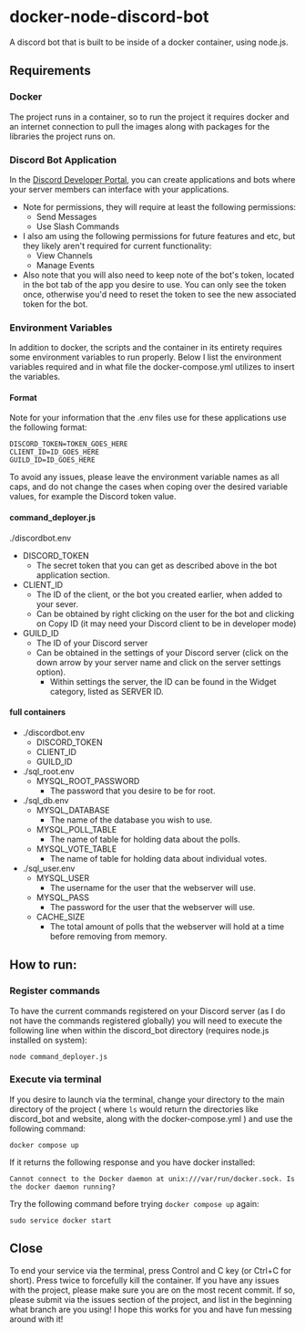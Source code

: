 # docker-node-discord-bot
A discord bot that is built to be inside of a docker container,
using node.js.

## Requirements

### Docker
The project runs in a container, so to run the project
it requires docker and an internet connection to pull
the images along with packages for the libraries the
project runs on.

### Discord Bot Application
In the [Discord Developer Portal](https://discord.com/developers/applications),
you can create applications and bots where your server members can interface
with your applications. 
* Note for permissions, they will require at least the following permissions:
  * Send Messages
  * Use Slash Commands
* I also am using the following permissions for future features and etc, but they
likely aren't required for current functionality:
  * View Channels
  * Manage Events
* Also note that you will also need to keep note of the bot's token, located in the
bot tab of the app you desire to use. You can only see the token once, otherwise
you'd need to reset the token to see the new associated token for the bot.

### Environment Variables
In addition to docker, the scripts
and the container in its entirety requires some
environment variables to run properly. Below I list
the environment variables required and in what file
the docker-compose.yml utilizes to insert the variables.

#### Format
Note for your information that the .env files use for these applications use the following format:
```
DISCORD_TOKEN=TOKEN_GOES_HERE
CLIENT_ID=ID_GOES_HERE
GUILD_ID=ID_GOES_HERE
```
To avoid any issues, please leave the environment variable names as all caps, and do not change
the cases when coping over the desired variable values, for example the Discord token value.

#### command_deployer.js
./discordbot.env
* DISCORD_TOKEN
  * The secret token that you can get as described above in the bot application section.
* CLIENT_ID
  * The ID of the client, or the bot you created earlier, when added to your sever.
  * Can be obtained by right clicking on the user for the bot and clicking on Copy ID (it may need your Discord client to be in developer mode)
* GUILD_ID
  * The ID of your Discord server
  * Can be obtained in the settings of your Discord server (click on the down arrow by your server name and click on the server settings option).
    * Within settings the server, the ID can be found in the Widget category, listed as SERVER ID.


#### full containers
* ./discordbot.env
  * DISCORD_TOKEN
  * CLIENT_ID
  * GUILD_ID
* ./sql_root.env
  * MYSQL_ROOT_PASSWORD
    * The password that you desire to be for root.
* ./sql_db.env
  * MYSQL_DATABASE
    * The name of the database you wish to use.
  * MYSQL_POLL_TABLE
    * The name of table for holding data about the polls.
  * MYSQL_VOTE_TABLE
    * The name of table for holding data about individual votes.
* ./sql_user.env
  * MYSQL_USER
    * The username for the user that the webserver will use.
  * MYSQL_PASS
    * The password for the user that the webserver will use.
  * CACHE_SIZE
    * The total amount of polls that the webserver will hold at a time before removing from memory.
## How to run:
### Register commands
To have the current commands registered on your Discord server (as I do not have the commands registered globally) you will need to execute the following line when within the discord_bot directory (requires node.js installed on system):
```
node command_deployer.js
```
### Execute via terminal
If you desire to launch via the terminal, change your directory to the main directory of the project ( where `ls` would return the directories like discord_bot and website, along with the docker-compose.yml ) and use the following command: 
```
docker compose up
```
If it returns the following response and you have docker installed:
```
Cannot connect to the Docker daemon at unix:///var/run/docker.sock. Is the docker daemon running?
```
Try the following command before trying `docker compose up` again:
```
sudo service docker start
```
## Close
To end your service via the terminal, press Control and C key (or Ctrl+C for short). Press twice to forcefully kill the container. If you have any issues with the project, please make sure you are on the most recent commit. If so, please submit via the issues section of the project, and list in the beginning what branch are you using! I hope this works for you and have fun messing around with it!
